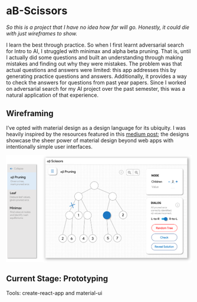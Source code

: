 # aB-Scissors

_So this is a project that I have no idea how far will go. Honestly, it could die with just wireframes to show._

I learn the best through practice. So when I first learnt adversarial search for Intro to AI, I struggled with minimax and alpha beta pruning. That is, until I actually did some questions and built an understanding through making mistakes and finding out why they were mistakes. The problem was that actual questions and answers were limited: this app addresses this by generating practice questions and answers. Additionally, it provides a way to check the answers for questions from past year papers. Since I worked on adversarial search for my AI project over the past semester, this was a natural application of that experience.

## Wireframing

I’ve opted with material design as a design language for its ubiquity. I was heavily inspired by the resources featured in this [medium post](https://medium.com/@kamushken/material-design-for-desktop-cdb74ce54a04); the designs showcase the sheer power of material design beyond web apps with intentionally simple user interfaces.

![Readme-wireframing-preview](/docs/assets/readme-wireframing-preview.png?raw=true)

## Current Stage: Prototyping

Tools: create-react-app and material-ui
